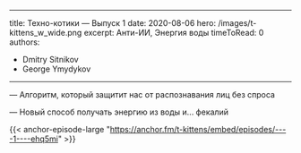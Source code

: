 
---
title: Техно-котики — Выпуск 1
date: 2020-08-06
hero: /images/t-kittens_w_wide.png
excerpt: Анти-ИИ, Энергия воды
timeToRead: 0
authors:
  - Dmitry Sitnikov
  - George Ymydykov
---

— Алгоритм, который защитит нас от распознавания лиц без спроса

— Новый способ получать энергию из воды и... фекалий


{{< anchor-episode-large "https://anchor.fm/t-kittens/embed/episodes/----1----ehq5mi" >}}
